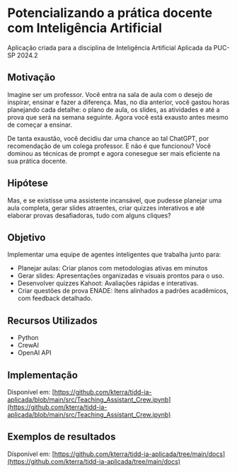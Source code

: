 # Potencializando a prática docente com Inteligência Artificial
Aplicação criada para a disciplina de Inteligência Artificial Aplicada da PUC-SP 2024.2

## Motivação
Imagine ser um professor. Você entra na sala de aula com o desejo de inspirar, ensinar e fazer a diferença. Mas, no dia anterior, você gastou horas planejando cada detalhe: o plano de aula, os slides, as atividades e até a prova que será na semana seguinte. Agora você está exausto antes mesmo de começar a ensinar.

De tanta exaustão, você decidiu dar uma chance ao tal ChatGPT, por recomendação de um colega professor. E não é que funcionou? Você dominou as técnicas de prompt e agora conesegue ser mais eficiente na sua prática docente.

## Hipótese
Mas, e se existisse uma assistente incansável, que pudesse planejar uma aula completa, gerar slides atraentes, criar quizzes interativos e até elaborar provas desafiadoras, tudo com alguns cliques?

## Objetivo
Implementar uma equipe de agentes inteligentes que trabalha junto para:
- Planejar aulas: Criar planos com metodologias ativas em minutos
- Gerar slides: Apresentações organizadas e visuais prontos para o uso.
- Desenvolver quizzes Kahoot: Avaliações rápidas e interativas.
- Criar questões de prova ENADE: Itens alinhados a padrões acadêmicos, com feedback detalhado.

## Recursos Utilizados
- Python
- CrewAI
- OpenAI API

## Implementação
Disponível em: [https://github.com/kterra/tidd-ia-aplicada/blob/main/src/Teaching_Assistant_Crew.ipynb](https://github.com/kterra/tidd-ia-aplicada/blob/main/src/Teaching_Assistant_Crew.ipynb)

## Exemplos de resultados
Dísponível em: [https://github.com/kterra/tidd-ia-aplicada/tree/main/docs](https://github.com/kterra/tidd-ia-aplicada/tree/main/docs)
